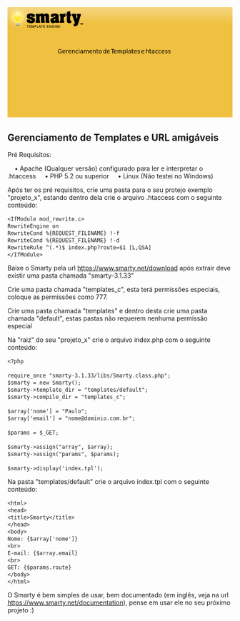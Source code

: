 ![Alt text](imgs/0.png)

## Gerenciamento de Templates e URL amigáveis

Pré Requisitos:

&nbsp;&nbsp;&nbsp;&nbsp;&bull; Apache (Qualquer versão) configurado para ler e interpretar o .htaccess
&nbsp;&nbsp;&nbsp;&nbsp;&bull; PHP 5.2 ou superior
&nbsp;&nbsp;&nbsp;&nbsp;&bull; Linux (Não testei no Windows)

Após ter os pré requisitos, crie uma pasta para o seu protejo exemplo "projeto_x", estando dentro dela crie o arquivo .htaccess com o seguinte conteúdo:

```
<IfModule mod_rewrite.c>
RewriteEngine on
RewriteCond %{REQUEST_FILENAME} !-f
RewriteCond %{REQUEST_FILENAME} !-d
RewriteRule ^(.*)$ index.php?route=$1 [L,QSA]
</IfModule>
```

Baixe o Smarty pela url https://www.smarty.net/download após extrair deve existir uma pasta chamada "smarty-3.1.33"

Crie uma pasta chamada "templates_c", esta terá permissões especiais, coloque as permissões como 777.

Crie uma pasta chamada "templates" e dentro desta crie uma pasta chamada "default", estas pastas não requerem nenhuma permissão especial

Na "raiz" do seu "projeto_x" crie o arquivo index.php com o seguinte conteúdo:

```
<?php

require_once "smarty-3.1.33/libs/Smarty.class.php";
$smarty = new Smarty();
$smarty->template_dir = "templates/default";
$smarty->compile_dir = "templates_c";

$array['nome'] = "Paulo";
$array['email'] = "nome@dominio.com.br";

$params = $_GET;

$smarty->assign("array", $array);
$smarty->assign("params", $params);

$smarty->display('index.tpl');
```

Na pasta "templates/default" crie o arquivo index.tpl com o seguinte conteúdo:

```
<html>
<head>
<title>Smarty</title>
</head>
<body>
Nome: {$array['nome']}
<br>
E-mail: {$array.email}
<br>
GET: {$params.route}
</body>
</html>
```

O Smarty é bem simples de usar, bem documentado (em inglês, veja na url https://www.smarty.net/documentation), pense em usar ele no seu próximo projeto :)